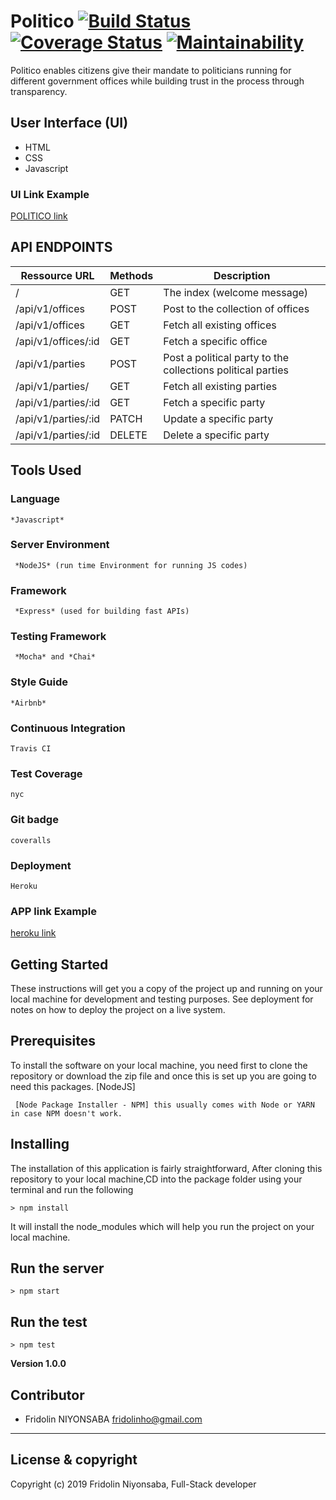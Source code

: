 # Politico [![Build Status](https://travis-ci.org/fridolinho/Politico.svg?branch=develop)](https://travis-ci.org/fridolinho/Politico) [![Coverage Status](https://coveralls.io/repos/github/fridolinho/Politico/badge.svg?branch=develop)](https://coveralls.io/github/fridolinho/Politico?branch=develop) [![Maintainability](https://api.codeclimate.com/v1/badges/c4104dd666dab7844b89/maintainability)](https://codeclimate.com/github/fridolinho/Politico/maintainability)
Politico enables citizens give their mandate to politicians running for different government offices while building trust in the process through transparency.

## User Interface (UI)
* HTML
* CSS
* Javascript

### UI Link Example
[POLITICO link](https://fridolinho.github.io/Politico/)

## API ENDPOINTS

| Ressource URL | Methods  | Description  |
| ------- | --- | --- |
| / | GET | The index (welcome message) |
| /api/v1/offices | POST | Post to the collection of offices |
| /api/v1/offices | GET | Fetch all existing offices |
| /api/v1/offices/:id | GET | Fetch a specific office |
| /api/v1/parties | POST | Post a political party to the collections political parties |
| /api/v1/parties/ | GET | Fetch all existing parties  |
| /api/v1/parties/:id | GET | Fetch a specific party |
| /api/v1/parties/:id | PATCH | Update a specific party |
| /api/v1/parties/:id | DELETE | Delete a specific party |

## Tools Used

### Language
```
*Javascript*
```
### Server Environment
```
 *NodeJS* (run time Environment for running JS codes)
 ```
### Framework
```
 *Express* (used for building fast APIs)
 ```
### Testing Framework
```
 *Mocha* and *Chai*
 ```
### Style Guide
```
*Airbnb*
```
### Continuous Integration
```
Travis CI
```
### Test Coverage
```
nyc
```
### Git badge
```
coveralls
```
### Deployment
```
Heroku
```
### APP link Example

[heroku link](https://politico-fr.herokuapp.com/)

## Getting Started
These instructions will get you a copy of the project up and running on your local machine for development and testing purposes. See deployment for notes on how to deploy the project on a live system.

## Prerequisites
To install the software on your local machine, you need first to clone the repository or download the zip file and once this is set up you are going to need this packages. [NodeJS]

```
 [Node Package Installer - NPM] this usually comes with Node or YARN in case NPM doesn't work.
```

## Installing
The installation of this application is fairly straightforward, After cloning this repository to your local machine,CD into the package folder using your terminal and run the following

```
> npm install
```

It will install the node_modules which will help you run the project on your local machine.

## Run the server
```
> npm start
```
## Run the test
```
> npm test
```


**Version 1.0.0**

## Contributor
- Fridolin NIYONSABA <fridolinho@gmail.com>

---

## License & copyright
Copyright (c) 2019 Fridolin Niyonsaba, Full-Stack developer
